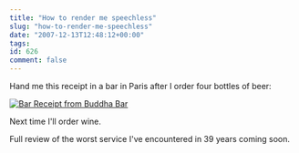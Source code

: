 ```yaml
---
title: "How to render me speechless"
slug: "how-to-render-me-speechless"
date: "2007-12-13T12:48:12+00:00"
tags:
id: 626
comment: false
---
```


Hand me this receipt in a bar in Paris after I order four bottles of beer:

[![Bar Receipt from Buddha Bar](http://farm3.static.flickr.com/2126/2107958847_edd78112cd.jpg)](http://www.flickr.com/photos/bandon1/2107958847/ "Bar Receipt from Buddha Bar by bandon1, on Flickr")

Next time I'll order wine.

Full review of the worst service I've encountered in 39 years coming soon.
